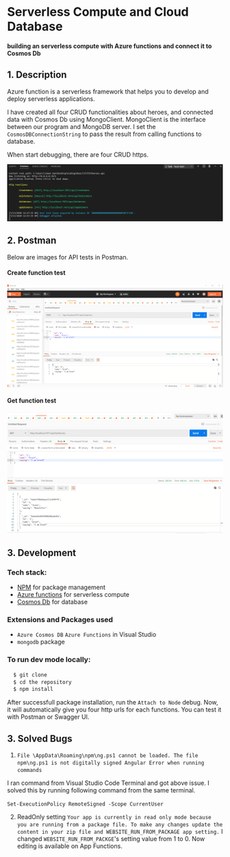
# Serverless Compute and Cloud Database

#### building an serverless compute with Azure functions and connect it to Cosmos Db

## 1. Description

Azure function is a serverless framework that helps you to develop and deploy serverless applications. 

I have created all four CRUD functionalities about heroes, and connected data with Cosmos Db using MongoClient. MongoClient is the interface between our program and MongoDB server. I set the `CosmosDBConnectionString` to pass the result from calling functions to database. 

When start debugging, there are four CRUD https.

<img src="Img/http.png" width="700px" />

## 2. Postman 

Below are images for API tests in Postman. 

#### Create function test

<img src="Img/create.png" width="700px" />

#### Get function test

<img src="Img/get.png" width="700px" />

## 3. Development

### Tech stack:

+ [NPM](https://www.npmjs.com/) for package management
+ [Azure functions](https://azure.microsoft.com/en-us/services/functions/?&ef_id=CjwKCAjwkun1BRAIEiwA2mJRWTnECYvz_9H5LYcwGeD4xYNMsMLUJMVdNABo2YQzlaZIEWyizWOu9RoCXqIQAvD_BwE:G:s&OCID=AID2000128_SEM_CjwKCAjwkun1BRAIEiwA2mJRWTnECYvz_9H5LYcwGeD4xYNMsMLUJMVdNABo2YQzlaZIEWyizWOu9RoCXqIQAvD_BwE:G:s&gclid=CjwKCAjwkun1BRAIEiwA2mJRWTnECYvz_9H5LYcwGeD4xYNMsMLUJMVdNABo2YQzlaZIEWyizWOu9RoCXqIQAvD_BwE) for serverless compute
+ [Cosmos Db](https://docs.microsoft.com/en-us/azure/cosmos-db/introduction) for database

### Extensions and Packages used
* `Azure Cosmos DB` `Azure Functions` in Visual Studio
* `mongodb` package

### To run dev mode locally:

```bash
  $ git clone 
  $ cd the repository
  $ npm install
```

After successfull package installation, run the `Attach to Node` debug.
Now, it will automatically give you four http urls for each functions. You can test it with Postman or Swagger UI.

## 3. Solved Bugs

1. `File \AppData\Roaming\npm\ng.ps1 cannot be loaded. The file npm\ng.ps1 is not digitally signed Angular Error when running commands`

I ran command from Visual Studio Code Terminal and got above issue. I solved this by running following command from the same terminal.

`Set-ExecutionPolicy RemoteSigned -Scope CurrentUser`

2. ReadOnly setting
`Your app is currently in read only mode because you are running from a package file. To make any changes update the content in your zip file and WEBSITE_RUN_FROM_PACKAGE app setting.`
I changed `WEBSITE_RUN_FROM_PACKGE`'s setting value from 1 to 0. Now editing is available on App Functions.








